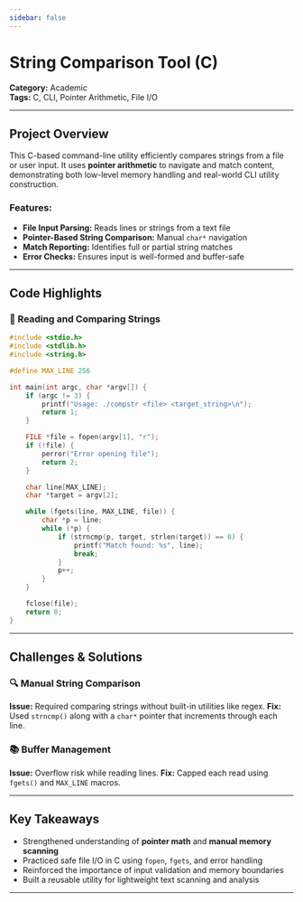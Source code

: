 ```yaml
---
sidebar: false
---
```

# String Comparison Tool (C)  
**Category:** Academic  
**Tags:** C, CLI, Pointer Arithmetic, File I/O  

---

## Project Overview  
This C-based command-line utility efficiently compares strings from a file or user input. It uses **pointer arithmetic** to navigate and match content, demonstrating both low-level memory handling and real-world CLI utility construction.

### Features:  
- **File Input Parsing:** Reads lines or strings from a text file  
- **Pointer-Based String Comparison:** Manual `char*` navigation  
- **Match Reporting:** Identifies full or partial string matches  
- **Error Checks:** Ensures input is well-formed and buffer-safe  

---

## Code Highlights

### 📂 Reading and Comparing Strings

```c
#include <stdio.h>
#include <stdlib.h>
#include <string.h>

#define MAX_LINE 256

int main(int argc, char *argv[]) {
    if (argc != 3) {
        printf("Usage: ./compstr <file> <target_string>\n");
        return 1;
    }

    FILE *file = fopen(argv[1], "r");
    if (!file) {
        perror("Error opening file");
        return 2;
    }

    char line[MAX_LINE];
    char *target = argv[2];

    while (fgets(line, MAX_LINE, file)) {
        char *p = line;
        while (*p) {
            if (strncmp(p, target, strlen(target)) == 0) {
                printf("Match found: %s", line);
                break;
            }
            p++;
        }
    }

    fclose(file);
    return 0;
}
````

---

## Challenges & Solutions

### 🔍 Manual String Comparison

**Issue:** Required comparing strings without built-in utilities like regex.
**Fix:** Used `strncmp()` along with a `char*` pointer that increments through each line.

### 📚 Buffer Management

**Issue:** Overflow risk while reading lines.
**Fix:** Capped each read using `fgets()` and `MAX_LINE` macros.

---

## Key Takeaways

* Strengthened understanding of **pointer math** and **manual memory scanning**
* Practiced safe file I/O in C using `fopen`, `fgets`, and error handling
* Reinforced the importance of input validation and memory boundaries
* Built a reusable utility for lightweight text scanning and analysis

---

